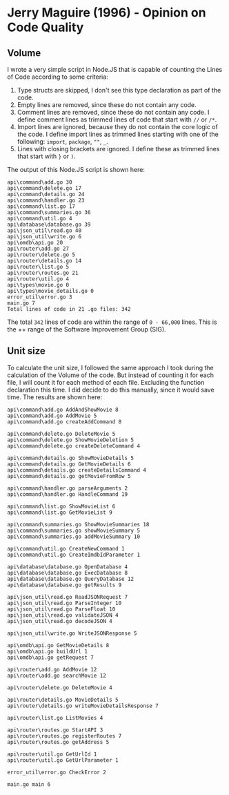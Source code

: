 # Jerry Maguire (1996) - Opinion on Code Quality

## Volume
I wrote a very simple script in Node.JS that is capable of counting the Lines of Code according to some criteria:
1) Type structs are skipped, I don't see this type declaration as part of the code.
2) Empty lines are removed, since these do not contain any code.
3) Comment lines are removed, since these do not contain any code. I define comment lines as trimmed lines of code that start with `//` or `/*`.
4) Import lines are ignored, because they do not contain the core logic of the code. I define import lines as trimmed lines starting with one of the following: `import`, `package`, `""`, `_`.
5) Lines with closing brackets are ignored. I define these as trimmed lines that start with `}` or `)`.

The output of this Node.JS script is shown here:
```
api\command\add.go 30
api\command\delete.go 17
api\command\details.go 24
api\command\handler.go 23
api\command\list.go 17
api\command\summaries.go 36
api\command\util.go 4
api\database\database.go 39
api\json_util\read.go 40
api\json_util\write.go 6
api\omdb\api.go 20
api\router\add.go 27
api\router\delete.go 5
api\router\details.go 14
api\router\list.go 5
api\router\routes.go 21
api\router\util.go 4
api\types\movie.go 0
api\types\movie_details.go 0
error_util\error.go 3
main.go 7
Total lines of code in 21 .go files: 342
```

The total `342` lines of code are within the range of `0 - 66,000` lines. This is the ++ range of the Software Improvement Group (SIG).

## Unit size
To calculate the unit size, I followed the same approach I took during the calculation of the Volume of the code.
But instead of counting it for each file, I will count it for each method of each file. Excluding the function declaration this time. I did decide to do this manually, since it would save time.
The results are shown here:
```
api\command\add.go AddAndShowMovie 8
api\command\add.go AddMovie 5
api\command\add.go createAddCommand 8

api\command\delete.go DeleteMovie 5
api\command\delete.go ShowMovieDeletion 5
api\command\delete.go createDeleteCommand 4

api\command\details.go ShowMovieDetails 5
api\command\details.go GetMovieDetails 6
api\command\details.go createDetailsCommand 4
api\command\details.go getMovieFromRow 5

api\command\handler.go parseArguments 2
api\command\handler.go HandleCommand 19

api\command\list.go ShowMovieList 6
api\command\list.go GetMovieList 9

api\command\summaries.go ShowMovieSummaries 18
api\command\summaries.go showMovieSummary 5
api\command\summaries.go addMovieSummary 10

api\command\util.go CreateNewCommand 1
api\command\util.go CreateImdbIdParameter 1

api\database\database.go OpenDatabase 4
api\database\database.go ExecDatabase 8
api\database\database.go QueryDatabase 12
api\database\database.go getResults 9

api\json_util\read.go ReadJSONRequest 7
api\json_util\read.go ParseInteger 10
api\json_util\read.go ParseFloat 10
api\json_util\read.go validateJSON 4
api\json_util\read.go decodeJSON 4

api\json_util\write.go WriteJSONResponse 5

api\omdb\api.go GetMovieDetails 8
api\omdb\api.go buildUrl 1
api\omdb\api.go getRequest 7

api\router\add.go AddMovie 12
api\router\add.go searchMovie 12

api\router\delete.go DeleteMovie 4

api\router\details.go MovieDetails 5
api\router\details.go writeMovieDetailsResponse 7

api\router\list.go ListMovies 4

api\router\routes.go StartAPI 3
api\router\routes.go registerRoutes 7
api\router\routes.go getAddress 5

api\router\util.go GetUrlId 1
api\router\util.go GetUrlParameter 1

error_util\error.go CheckError 2

main.go main 6
```
